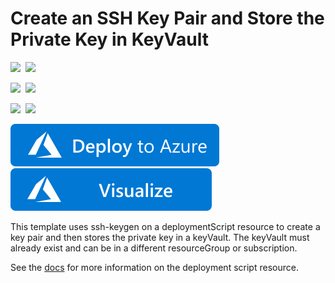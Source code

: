 # Create an SSH Key Pair and Store the Private Key in KeyVault

<IMG SRC="https://azurequickstartsservice.blob.core.windows.net/badges/201-deployment-script-ssh-key-gen/PublicLastTestDate.svg" />&nbsp;
<IMG SRC="https://azurequickstartsservice.blob.core.windows.net/badges/201-deployment-script-ssh-key-gen/PublicDeployment.svg" />&nbsp;

<IMG SRC="https://azurequickstartsservice.blob.core.windows.net/badges/value/201-deployment-script-ssh-key-gen/FairfaxLastTestDate.svg" />&nbsp;
<IMG SRC="https://azurequickstartsservice.blob.core.windows.net/badges/value/201-deployment-script-ssh-key-gen/FairfaxDeployment.svg" />&nbsp;

<IMG SRC="https://azurequickstartsservice.blob.core.windows.net/badges/value/201-deployment-script-ssh-key-gen/BestPracticeResult.svg" />&nbsp;
<IMG SRC="https://azurequickstartsservice.blob.core.windows.net/badges/value/201-deployment-script-ssh-key-gen/CredScanResult.svg" />&nbsp;

<a href="https://portal.azure.com/#create/Microsoft.Template/uri/https%3A%2F%2Fraw.githubusercontent.com%2FAzure%2Fazure-quickstart-templates%2Fmaster%2Fvalue/201-deployment-script-ssh-key-gen%2Fazuredeploy.json" target="_blank">
    <img src="https://raw.githubusercontent.com/Azure/azure-quickstart-templates/master/1-CONTRIBUTION-GUIDE/images/deploytoazure.svg?sanitize=true"/>
</a>
<a href="http://armviz.io/#/?load=https%3A%2F%2Fraw.githubusercontent.com%2FAzure%2Fazure-quickstart-templates%2Fmaster%2Fvalue/201-deployment-script-ssh-key-gen%2Fazuredeploy.json" target="_blank">
    <img src="https://raw.githubusercontent.com/Azure/azure-quickstart-templates/master/1-CONTRIBUTION-GUIDE/images/visualizebutton.svg?sanitize=true"/>
</a>

This template uses ssh-keygen on a deploymentScript resource to create a key pair and then stores the private key in a keyVault.  The keyVault must already exist and can be in a different resourceGroup or subscription.

See the [docs](https://docs.microsoft.com/en-us/azure/azure-resource-manager/templates/deployment-script-template?tabs=CLI) for more information on the deployment script resource.
